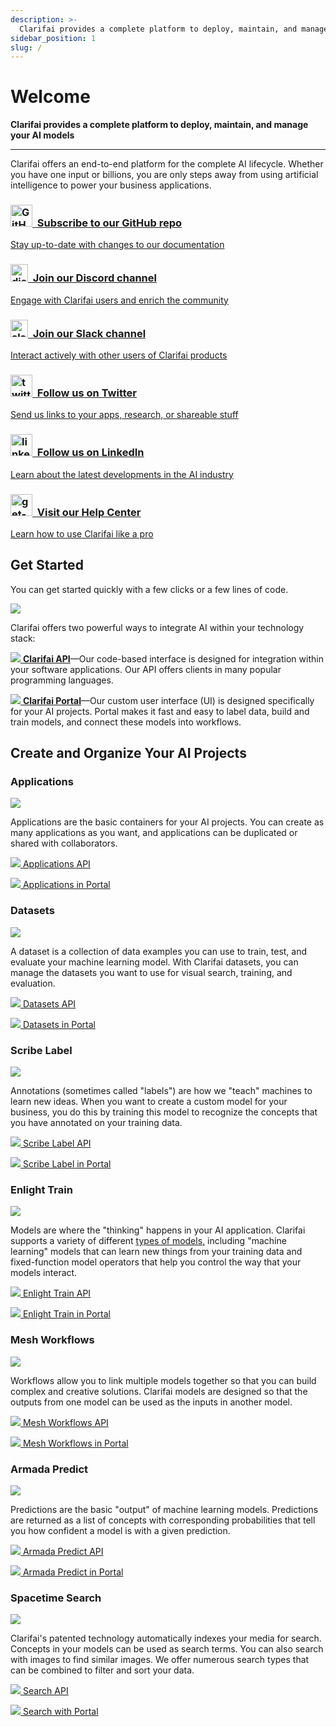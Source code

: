 ```yaml
---
description: >-
  Clarifai provides a complete platform to deploy, maintain, and manage your AI models. Whether you have one input or billions, you are only steps away from using AI to power your business applications. 
sidebar_position: 1
slug: /
---
```


# Welcome

<head>  
  <meta name="google-site-verification" content="KOB12UhhFU3dC5xrifk5b20EeiCVWjmElZfZynpITtg" />
</head>

**Clarifai provides a complete platform to deploy, maintain, and manage your AI models**
<hr />

Clarifai offers an end-to-end platform for the complete AI lifecycle. Whether you have one input or billions, you are only steps away from using artificial intelligence to power your business applications.

<!--This section mostly uses built-in Docusaurus styles inspired by https://docusaurus.io/docs/sidebar/items#generated-index-page -->
<main class="margin-top--lg">
   <div class="row">
      <article class="col col--6">
         <a href="https://github.com/clarifai/docs" target="_blank" style={{"display":"block","-webkit-text-decoration":"none","text-decoration":"none","color":"var(--ifm-heading-color)"}}>
         <div class="card margin-bottom--lg padding--lg cardContainer_w8bb cardContainerLink_AhGd" style={{height:"auto", "color":"var(--ifm-heading-color)"}}>
            <h3><img src="/img/github1.png" alt="GitHub-Mark" width="35px" />&nbsp; Subscribe to our GitHub repo</h3>
            <p>Stay up-to-date with changes to our documentation</p>            
         </div>
         </a>
      </article>
      <article class="col col--6">
         <a href="https://discord.gg/WgUvPK4pVD" target="_blank" style={{"display":"block","-webkit-text-decoration":"none","text-decoration":"none","color":"var(--ifm-heading-color)"}}>
         <div class="card margin-bottom--lg padding--lg cardContainer_w8bb cardContainerLink_AhGd" style={{height:"auto", "color":"var(--ifm-heading-color)"}}>
            <h3><img src="/img/discord.png" alt="discord"  width="28px" />&nbsp; Join our Discord channel</h3>
            <p>Engage with Clarifai users and enrich the community</p>            
         </div>
         </a>
      </article>
      <article class="col col--6" >
         <a href="https://join.slack.com/t/clarifaicommunity/shared_invite/zt-1jehqesme-l60djcd3c_4a1eCV~uPUjQ" target="_blank" style={{"display":"block","-webkit-text-decoration":"none","text-decoration":"none","color":"var(--ifm-heading-color)"}}>
         <div class="card margin-bottom--lg padding--lg cardContainer_w8bb cardContainerLink_AhGd" style={{height:"auto", "color":"var(--ifm-heading-color)"}}>
            <h3><img src="https://www.clarifai.com/hs-fs/hubfs/slack.png?width=28&name=slack.png" alt="slack" width="28px" />&nbsp; Join our Slack channel</h3>
            <p>Interact actively with other users of Clarifai products</p>         
         </div>
         </a>
      </article>
      <article class="col col--6">
         <a href="https://twitter.com/clarifai" target="_blank" style={{"display":"block","-webkit-text-decoration":"none","text-decoration":"none","color":"var(--ifm-heading-color)"}}>
         <div class="card margin-bottom--lg padding--lg cardContainer_w8bb cardContainerLink_AhGd" style={{height:"auto", "color":"var(--ifm-heading-color)"}}>
            <h3><img src="https://www.clarifai.com/hs-fs/hubfs/twitter-logo.png?width=35&name=twitter-logo.png" alt="twitter-logo" width="35px" />&nbsp; Follow us on Twitter</h3>
            <p>Send us links to your apps, research, or shareable stuff</p>            
         </div>
         </a>
      </article>
      <article class="col col--6">
         <a href="https://www.linkedin.com/company/clarifai/" target="_blank" style={{"display":"block","-webkit-text-decoration":"none","text-decoration":"none","color":"var(--ifm-heading-color)"}}>
         <div class="card margin-bottom--lg padding--lg cardContainer_w8bb cardContainerLink_AhGd" style={{height:"auto", "color":"var(--ifm-heading-color)"}}>
            <h3><img src="https://upload.wikimedia.org/wikipedia/commons/c/ca/LinkedIn_logo_initials.png" alt="linkedIn-logo" width="35px" />&nbsp; Follow us on LinkedIn</h3>
            <p>Learn about the latest developments in the AI industry</p>            
         </div>
         </a>
      </article>
      <article class="col col--6">
         <a href="https://help.clarifai.com/" target="_blank" style={{"display":"block","-webkit-text-decoration":"none","text-decoration":"none","color":"var(--ifm-heading-color)"}}>
         <div class="card margin-bottom--lg padding--lg cardContainer_w8bb cardContainerLink_AhGd" style={{height:"auto", "color":"var(--ifm-heading-color)"}}>
            <h3><img src="https://upload.wikimedia.org/wikipedia/commons/4/46/Wikibooks-help-icon.svg" alt="get-help" width="35px" />&nbsp; Visit our Help Center</h3>
            <p>Learn how to use Clarifai like a pro</p>            
         </div>
         </a>
      </article>
   </div>
</main>

## Get Started 

You can get started quickly with a few clicks or a few lines of code.

![](/img/api_v_portal.jpg)

Clarifai offers two powerful ways to integrate AI within your technology stack:

[![](/img/api.jpg) **Clarifai API**](https://docs.clarifai.com/api-guide/api-overview/)—Our code-based interface is designed for integration within your software applications. Our API offers clients in many popular programming languages.

[![](/img/icon_portal.jpg) **Clarifai Portal**](https://docs.clarifai.com/portal-guide/portal-overview)—Our custom user interface \(UI\) is designed specifically for your AI projects. Portal makes it fast and easy to label data, build and train models, and connect these models into workflows.

## Create and Organize Your AI Projects

### Applications

![](/img/applications_overview.jpg)

Applications are the basic containers for your AI projects. You can create as many applications as you want, and applications can be duplicated or shared with collaborators.

[![](/img/api.jpg) Applications API](https://docs.clarifai.com/clarifai-basics/applications/create-an-application#create-applications-programmatically) 

[![](/img/icon_portal.jpg) Applications in Portal](https://docs.clarifai.com/clarifai-basics/applications/create-an-application#create-application-in-portal)

### Datasets

![](/img/datasets.jpg)

A dataset is a collection of data examples you can use to train, test, and evaluate your machine learning model. With Clarifai datasets, you can manage the datasets you want to use for visual search, training, and evaluation.

[![](/img/api.jpg) Datasets API](https://docs.clarifai.com/api-guide/data/datasets/) 

[![](/img/icon_portal.jpg) Datasets in Portal](https://docs.clarifai.com/portal-guide/datasets/)

### Scribe Label

![](/img/labeler.jpg)

Annotations \(sometimes called "labels"\) are how we "teach" machines to learn new ideas. When you want to create a custom model for your business, you do this by training this model to recognize the concepts that you have annotated on your training data.

[![](/img/api.jpg) Scribe Label API](https://docs.clarifai.com/api-guide/annotate/) 

[![](/img/icon_portal.jpg) Scribe Label in Portal](https://docs.clarifai.com/portal-guide/annotate/)

### Enlight Train

![](/img/model_mode.jpg)

Models are where the "thinking" happens in your AI application. Clarifai supports a variety of different [types of models,](https://docs.clarifai.com/portal-guide/model/model-types) including "machine learning" models that can learn new things from your training data and fixed-function model operators that help you control the way that your models interact.

[![](/img/api.jpg) Enlight Train API](https://docs.clarifai.com/api-guide/model/) 

[![](/img/icon_portal.jpg) Enlight Train in Portal](https://docs.clarifai.com/portal-guide/model/)

### Mesh Workflows

![](/img/workflows.jpg)

Workflows allow you to link multiple models together so that you can build complex and creative solutions. Clarifai models are designed so that the outputs from one model can be used as the inputs in another model.

[![](/img/api.jpg) Mesh Workflows API](https://docs.clarifai.com/api-guide/workflows/) 

[![](/img/icon_portal.jpg) Mesh Workflows in Portal](https://docs.clarifai.com/portal-guide/workflows/)

### Armada Predict

![](/img/predictions.jpg)

Predictions are the basic "output" of machine learning models. Predictions are returned as a list of concepts with corresponding probabilities that tell you how confident a model is with a given prediction.

[![](/img/api.jpg) Armada Predict API](https://docs.clarifai.com/api-guide/predict/) 

[![](/img/icon_portal.jpg) Armada Predict in Portal](https://docs.clarifai.com/portal-guide/ppredict)

### Spacetime Search

![](/img/search.jpg)

Clarifai's patented technology automatically indexes your media for search. Concepts in your models can be used as search terms. You can also search with images to find similar images. We offer numerous search types that can be combined to filter and sort your data.

[![](/img/api.jpg) Search API](https://docs.clarifai.com/api-guide/predict/) 

[![](/img/icon_portal.jpg) Search with Portal](https://docs.clarifai.com/portal-guide/psearch)


